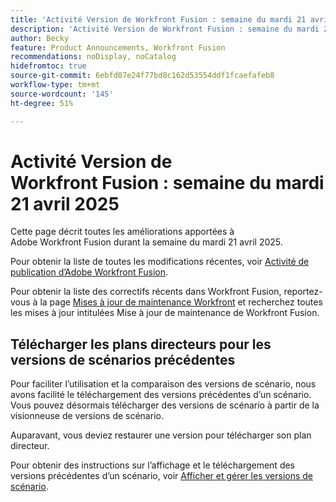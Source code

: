 ```yaml
---
title: 'Activité Version de Workfront Fusion : semaine du mardi 21 avril 2025'
description: 'Activité Version de Workfront Fusion : semaine du mardi 21 avril 2025'
author: Becky
feature: Product Announcements, Workfront Fusion
recommendations: noDisplay, noCatalog
hidefromtoc: true
source-git-commit: 6ebfd07e24f77bd8c162d53554ddf1fcaefafeb8
workflow-type: tm+mt
source-wordcount: '145'
ht-degree: 51%

---
```


# Activité Version de Workfront Fusion : semaine du mardi 21 avril 2025

Cette page décrit toutes les améliorations apportées à Adobe Workfront Fusion durant la semaine du mardi 21 avril 2025.

Pour obtenir la liste de toutes les modifications récentes, voir [Activité de publication d’Adobe Workfront Fusion](/help/workfront-fusion/fusion-product-releases/fusion-release-activity.md).

Pour obtenir la liste des correctifs récents dans Workfront Fusion, reportez-vous à la page [Mises à jour de maintenance Workfront](https://experienceleague.adobe.com/en/docs/workfront-known-issues/releases/current-updates) et recherchez toutes les mises à jour intitulées Mise à jour de maintenance de Workfront Fusion.

## Télécharger les plans directeurs pour les versions de scénarios précédentes

Pour faciliter l’utilisation et la comparaison des versions de scénario, nous avons facilité le téléchargement des versions précédentes d’un scénario. Vous pouvez désormais télécharger des versions de scénario à partir de la visionneuse de versions de scénario.

Auparavant, vous deviez restaurer une version pour télécharger son plan directeur.

Pour obtenir des instructions sur l’affichage et le téléchargement des versions précédentes d’un scénario, voir [Afficher et gérer les versions de scénario](/help/workfront-fusion/manage-scenarios/restore-a-scenario-version.md).













